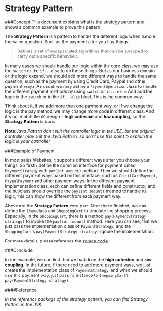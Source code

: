 Strategy Pattern
===================

###Concept
This document explains what is the strategy pattern and shows a common example to prove this pattern.

The **Strategy Pattern** is a pattern to handle the different logic when handle the same question. Such as the payment after you buy things.

>Defines a set of encapsulated algorithms that can be swapped to carry out a specific behaviour.

In many cases we should handle our logic within the core class, we may use the `switch` or the `if...else` to do these things. But as our business domain or the logic expand, we should add more different ways to handle the same question, such as the payment by using Credit Card, Paypal and other payment ways. As usual, we may define a `PaymentOperation` class to handle the different payment methods by using `switch` or `if...else`. And add the logic in the `switch` or in the `if...else` block.This is the common way.

Think about it, if we add more than one payment way, or if we change the logic in the pay method, we may change more code in different class. And it's not match the `OO` design - **high cohesion** and **low coupling**, so the **Strategy Pattern** is born.

**Note**:*Java Pattern don't suit the controller logic in the JEE, but the original controller may suit the Java Pattern, so don't use this point to explain the logic in your controller*

###Example of Payment

In most sales Websites, it supports different ways after you choose your things. So firstly define the common interface for payment called `PaymentStrategy` with `pay(int amount)` method. Then we should define the different payment ways based on this interface, such as `CreditCardPayment`, `PaypalPayment` and other payment ways. In the different payment implementation class, each can define different fields and constructor, and the subclass should override the `pay(int amount)` method to handle its logic, this can show the different from each payment way.

Above are the **Strategy Pattern** core part. After these finished, we can define the `Item` class and `ShoppingCart` to simulate the shopping process. Especially, in the `ShoppingCart`, there is a method `pay(PaymentStrategy strategy)` to invoke the `pay(int amount)` method. Here you can see, that we just pass the implementation class of `PaymentStrategy`, and the `ShoppingCart`'s `pay(PaymentStrategy strategy)` ignore the implementation.

For more details, please reference the [source code](https://github.com/sgyyz/java-pattern-demo/tree/master/java-pattern-demo).

###Conclude

In the example, we can find that we had done the **high cohesion** and **low coupling**. In the future, if there need to add more payment ways, we just create the implementation class of `PaymentStrategy`, and when we should use this payment way, just pass its instance to `ShoppingCart`'s `pay(PaymentStrategy strategy)`.

####Reference

*In the reference package of the strategy pattern, you can find Strategy Pattern in the JDK.*
